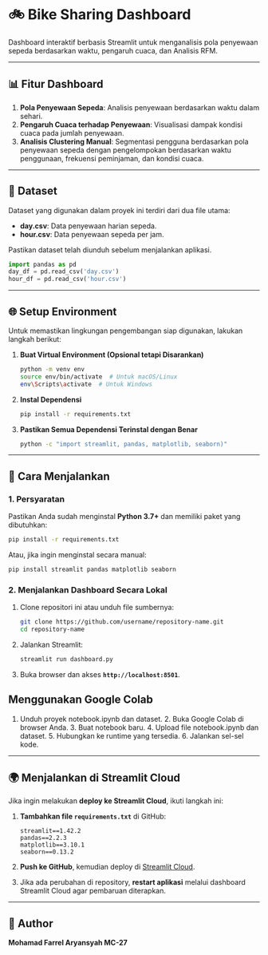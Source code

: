 # 🚲 Bike Sharing Dashboard

Dashboard interaktif berbasis Streamlit untuk menganalisis pola penyewaan sepeda berdasarkan waktu, pengaruh cuaca, dan Analisis RFM.

---

## 📊 Fitur Dashboard
1. **Pola Penyewaan Sepeda**: Analisis penyewaan berdasarkan waktu dalam sehari.
2. **Pengaruh Cuaca terhadap Penyewaan**: Visualisasi dampak kondisi cuaca pada jumlah penyewaan.
3. **Analisis Clustering Manual**: Segmentasi pengguna berdasarkan pola penyewaan sepeda dengan pengelompokan berdasarkan waktu penggunaan, frekuensi peminjaman, dan kondisi cuaca.

---

## 📁 Dataset
Dataset yang digunakan dalam proyek ini terdiri dari dua file utama:
- **day.csv**: Data penyewaan harian sepeda.
- **hour.csv**: Data penyewaan sepeda per jam.

Pastikan dataset telah diunduh sebelum menjalankan aplikasi.

```python
import pandas as pd
day_df = pd.read_csv('day.csv')
hour_df = pd.read_csv('hour.csv')
```

---

## 🌐 Setup Environment

Untuk memastikan lingkungan pengembangan siap digunakan, lakukan langkah berikut:

1. **Buat Virtual Environment (Opsional tetapi Disarankan)**
   ```sh
   python -m venv env
   source env/bin/activate  # Untuk macOS/Linux
   env\Scripts\activate  # Untuk Windows
   ```

2. **Instal Dependensi**
   ```sh
   pip install -r requirements.txt
   ```

3. **Pastikan Semua Dependensi Terinstal dengan Benar**
   ```sh
   python -c "import streamlit, pandas, matplotlib, seaborn)"
   ```

---

## 🚀 Cara Menjalankan

### 1. **Persyaratan**
Pastikan Anda sudah menginstal **Python 3.7+** dan memiliki paket yang dibutuhkan:

```sh
pip install -r requirements.txt
```

Atau, jika ingin menginstal secara manual:

```sh
pip install streamlit pandas matplotlib seaborn
```

### 2. **Menjalankan Dashboard Secara Lokal**
1. Clone repositori ini atau unduh file sumbernya:
   ```sh
   git clone https://github.com/username/repository-name.git
   cd repository-name
   ```
2. Jalankan Streamlit:
   ```sh
   streamlit run dashboard.py
   ```
3. Buka browser dan akses **`http://localhost:8501`**.

## Menggunakan Google Colab
   1. Unduh proyek notebook.ipynb dan dataset.
   2.⁠ ⁠Buka Google Colab di browser Anda.
   3.⁠ ⁠Buat notebook baru.
   4.⁠ ⁠Upload file notebook.ipynb⁠ dan dataset.
   5.⁠ ⁠Hubungkan ke runtime yang tersedia.
   6.⁠ ⁠Jalankan sel-sel kode.

---

## 🌍 Menjalankan di Streamlit Cloud
Jika ingin melakukan **deploy ke Streamlit Cloud**, ikuti langkah ini:

1. **Tambahkan file `requirements.txt`** di GitHub:
   ```
   streamlit==1.42.2
   pandas==2.2.3
   matplotlib==3.10.1
   seaborn==0.13.2
   ```

2. **Push ke GitHub**, kemudian deploy di [Streamlit Cloud](https://share.streamlit.io/).

3. Jika ada perubahan di repository, **restart aplikasi** melalui dashboard Streamlit Cloud agar pembaruan diterapkan.

---

## 👤 Author
**Mohamad Farrel Aryansyah MC-27**

